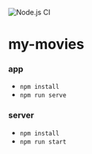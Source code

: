 ![Node.js CI](https://github.com/schirrel/my-movies/workflows/Node.js%20CI/badge.svg)

# my-movies
### app
- `npm install`
- `npm run serve`


### server
- `npm install`
- `npm run start`

